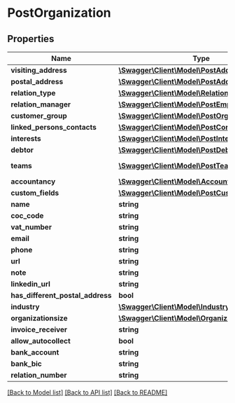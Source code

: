 # PostOrganization

## Properties

 Name                             | Type                                                                        | Description   | Notes      
----------------------------------|-----------------------------------------------------------------------------|---------------|------------
 **visiting_address**             | [**\Swagger\Client\Model\PostAddress**](PostAddress.md)                     |               | [optional] 
 **postal_address**               | [**\Swagger\Client\Model\PostAddress**](PostAddress.md)                     |               | [optional] 
 **relation_type**                | [**\Swagger\Client\Model\RelationType**](RelationType.md)                   |               | [optional] 
 **relation_manager**             | [**\Swagger\Client\Model\PostEmployeeFk**](PostEmployeeFk.md)               |               | [optional] 
 **customer_group**               | [**\Swagger\Client\Model\PostOrganizationFk**](PostOrganizationFk.md)       |               | [optional] 
 **linked_persons_contacts**      | [**\Swagger\Client\Model\PostContactPersonFk[]**](PostContactPersonFk.md)   |               | [optional] 
 **interests**                    | [**\Swagger\Client\Model\PostInterest[]**](PostInterest.md)                 |               | [optional] 
 **debtor**                       | [**\Swagger\Client\Model\PostDebtor**](PostDebtor.md)                       |               | [optional] 
 **teams**                        | [**\Swagger\Client\Model\PostTeam[]**](PostTeam.md)                         | See /hrm/team | [optional] 
 **accountancy**                  | [**\Swagger\Client\Model\Accountancy**](Accountancy.md)                     |               | [optional] 
 **custom_fields**                | [**\Swagger\Client\Model\PostCustomFieldValue[]**](PostCustomFieldValue.md) |               | [optional] 
 **name**                         | **string**                                                                  |               | [optional] 
 **coc_code**                     | **string**                                                                  |               | [optional] 
 **vat_number**                   | **string**                                                                  |               | [optional] 
 **email**                        | **string**                                                                  |               | [optional] 
 **phone**                        | **string**                                                                  |               | [optional] 
 **url**                          | **string**                                                                  |               | [optional] 
 **note**                         | **string**                                                                  |               | [optional] 
 **linkedin_url**                 | **string**                                                                  |               | [optional] 
 **has_different_postal_address** | **bool**                                                                    |               | [optional] 
 **industry**                     | [**\Swagger\Client\Model\Industry**](Industry.md)                           |               | [optional] 
 **organizationsize**             | [**\Swagger\Client\Model\OrganizationSize**](OrganizationSize.md)           |               | [optional] 
 **invoice_receiver**             | **string**                                                                  |               | [optional] 
 **allow_autocollect**            | **bool**                                                                    |               | [optional] 
 **bank_account**                 | **string**                                                                  |               | [optional] 
 **bank_bic**                     | **string**                                                                  |               | [optional] 
 **relation_number**              | **string**                                                                  |               | [optional] 

[[Back to Model list]](../../README.md#documentation-for-models) [[Back to API list]](../../README.md#documentation-for-api-endpoints) [[Back to README]](../../README.md)


